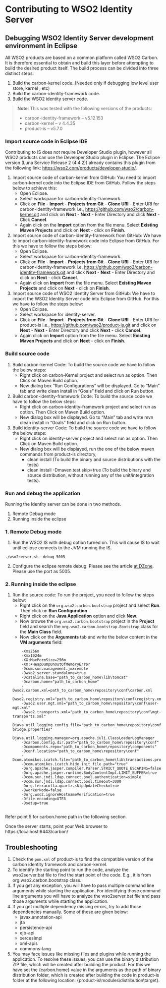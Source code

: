 # Contributing to WSO2 Identity Server

## Debugging WSO2 Identity Server development environment in Eclipse

All WSO2 products are based on a common platform called WSO2 Carbon. It is therefore essential to obtain and build this layer before attempting to build the desired product itself. The build process can be divided into three distinct steps:

1.	Build the carbon-kernel code. (Needed only if debugging low level user store, kernel , etc)
2.	Build the carbon-identity-framework code.
3.	Build the WSO2 identity server code.

> **Note**: This was tested with the following versions of the products:
>  * carbon-identity-framework – v5.12.153
>  * carbon-kernel – v 4.4.35
>  * product-is – v5.7.0

###	Import source code in Eclipse IDE

Contributing to IS does not require Developer Studio plugin, however all WSO2 products can use the Developer Studio plugin in Eclipse. The Eclipse version (Luna Service Release 2 (4.4.2)) already contains this plugin from the following link: https://wso2.com/products/developer-studio/.

1. Import source code of carbon-kernel from GitHub: You need to import carbon-kernel code into the Eclipse IDE from GitHub. Follow the steps below to achieve this:
   *	Open Eclipse.
   *	Select workspace for carbon-identity-framework.
   *	Click on **File** - **Import** - **Projects from Git** - **Clone URI** - Enter URI for carbon-identity-framework i.e., https://github.com/wso2/carbon-kernel.git and click on **Next** - **Next** - Enter Directory and click **Next** - Click **Cancel**.
   *	Again click on the **Import** option from the file menu. Select **Existing Maven Projects** and click on **Next** - click on **Finish**.
2. Import source code of carbon-identity-framework from GitHub: We have to import carbon-identity-framework code into Eclipse from GitHub. For this we have to follow the steps below:
   *	Open Eclipse.
   *	Select workspace for carbon-identity-framework.
   *	Click on **File** - **Import** - **Projects from Git** - **Clone URI** - Enter URI for carbon-identity-framework i.e. https://github.com/wso2/carbon-identity-framework.git and click **Next** - **Next** - Enter Directory and click on **Next** - click **Cancel**.
   *	Again click on **Import** from the file menu. Select **Existing Maven Projects** and click on **Next** - click on **Finish**.
3. Import source code of WSO2 Identity Server from GitHub: We have to import the WSO2 Identity Server code into Eclipse from GitHub. For this we have to follow the steps below:
   *	Open Eclipse.
   *	Select workspace for identity-server.
   *	Click on **File** - **Import** - **Projects from Git** - **Clone URI** - Enter URI for product-is i.e., https://github.com/wso2/product-is.git and click on **Next** - **Next** - Enter Directory and click **Next** - click **Cancel**.
   *	Again click on **Import** option from the file menu. Select **Existing Maven Projects** and click on **Next** - click on **Finish**.

###	Build source code

1. Build carbon-kernel Code: To build the source code we have to follow the below steps:
   *	Right click on carbon-Kernel project and select run as option. Then Click on Maven Build option.
   *	New dialog box “Run Configurations” will be displayed. Go to “Main” tab and write clean install in “Goals” field and click on Run button.
2. Build carbon-identity-framework Code: To build the source code we have to follow the below steps:
   *	Right click on carbon-identity-framework project and select run as option. Then Click on Maven Build option.
   *	New dialog box will be displayed. Go to “Main” tab and write mvn clean install in “Goals” field and click on Run button.
3. Build identity-server Code: To build the source code we have to follow the below steps:
   *	Right click on identity-server project and select run as option. Then Click on Maven Build option.
   *	New dialog box will be displayed, run the one of the below maven commands from product-is directory,
        * clean install (To build the binary and source distributions with the tests)
        * clean install -Dmaven.test.skip=true (To build the binary and source distribution, without running any of the unit/integration tests).

###	Run and debug the application
Running the Identity server can be done in two methods.
1. Remote Debug mode
2. Running inside the eclipse

### 1.  Remote Debug mode
1. Run the WSO2 IS with debug option turned on. This will cause IS to wait until eclipse connects to the JVM running the IS.
```
./wso2server.sh -debug 5005
```
2. Configure the eclipse remote debug. Please see the article [at DZone](https://dzone.com/articles/how-debug-remote-java-applicat). Please use the port as 5005.



### 2.  Running inside the eclipse
1. Run the source code: To run the project, you need to follow the steps below:
   *	Right click on the `org.wso2.carbon.bootstrap` project and select **Run**. Then click on **Run Configuration**.
   *	Right click on the **Java Application** option and click **New**.
   *	Now browse the `org.wso2.carbon.bootstrap` project in the **Project** field and search the `org.wso2.carbon.bootstrap.Bootstrap` class for the **Main Class** field.
   *	Now click on the **Arguments** tab and write the below content in the **VM arguments** field:
      ```
          -Xms256m
          -Xmx1024m
          -XX:MaxPermSize=256m
          -XX:+HeapDumpOnOutOfMemoryError
          -Dcom.sun.management.jmxremote
          -Dwso2.server.standalone=true
          -Dcatalina.base="path_to_carbon_home\lib\tomcat"
          -Dcarbon.home="path_to_carbon_home"
          -Dwso2.carbon.xml=path_to_carbon_home\repository\conf\carbon.xml
          -Dwso2.registry.xml="path_to_carbon_home\repository\conf\registry.xml"
          -Dwso2.user.mgt.xml="path_to_carbon_home\repository\conf\user-mgt.xml"
          -Dwso2.transports.xml="path_to_carbon_home\repository\conf\mgt-transports.xml"
          -Djava.util.logging.config.file="path_to_carbon_home\repository\conf\etc\logging-bridge.properties"
          -Djava.util.logging.manager=org.apache.juli.ClassLoaderLogManager
          -Dcarbon.config.dir.path="path_to_carbon_home\repository\conf"
          -Dcomponents.repo="path_to_carbon_home\repository\components"
          -Dconf.location="path_to_carbon_home\repository\conf"
          -Dcom.atomikos.icatch.file="path_to_carbon_home\lib\transactions.properties"
          -Dcom.atomikos.icatch.hide_init_file_path="true"
          -Dorg.apache.jasper.compiler.Parser.STRICT_QUOTE_ESCAPING=false
          -Dorg.apache.jasper.runtime.BodyContentImpl.LIMIT_BUFFER=true
          -Dcom.sun.jndi.ldap.connect.pool.authentication=simple
          -Dcom.sun.jndi.ldap.connect.pool.timeout=3000
          -Dorg.terracotta.quartz.skipUpdateCheck=true
          -DworkerNode=false
          -Dorg.wso2.ignoreHostnameVerification=true
          -Dfile.encoding=UTF8
          -Dsetup=true
          
      ```

Refer point 5 for carbon.home path in the following section.

Once the server starts, point your Web browser to https://localhost:9443/carbon/

##	Troubleshooting

1. Check the `pom.xml` of product-is to find the compatible version of the carbon identity framework and carbon-kernel.
2. To identify the starting point to run the code, analyze the wso2server.bat file to find the start point of the code. E.g., it is from org.wso2.carbon.bootstrap class.
3. If you get any exception, you will have to pass multiple command line arguments while starting the application. For identifying those command line arguments you will have to analyze the wso2server.bat file and pass those arguments while starting the application.
4. If you get multiple dependency missing errors, try to add those dependencies manually. Some of these are given below:
   *	javax.annotation-api
   *	jta
   *	persistence-api
   *	ejb-api
   *	xercesImpl
   *	xml-apis
   *	commons-lang
5. You may face issues like missing files and plugins while running the application. To resolve these issues, you can use the binary distribution ZIP file, which will be created after building the product. For this we have set the {carbon.home} value in the arguments as the path of binary distribution folder, which is created after building the code in product-is folder at the following location: {product-is\modules\distribution\target}.
